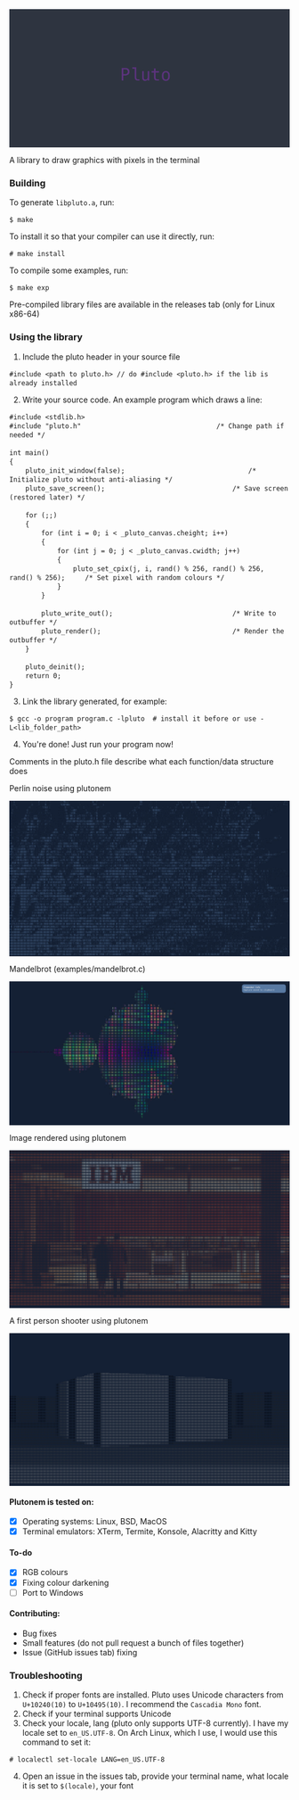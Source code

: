 <img src="screenshots/pluto.png" align="center">

<p> A library to draw graphics with pixels in the terminal </p>

### Building
To generate `libpluto.a`, run:
```
$ make
```
To install it so that your compiler can use it directly, run:
```
# make install
```
To compile some examples, run:
```
$ make exp
```
Pre-compiled library files are available in the releases tab (only for Linux x86-64)

### Using the library

1. Include the pluto header in your source file
```
#include <path to pluto.h> // do #include <pluto.h> if the lib is already installed
```

2. Write your source code. An example program which draws a line:
```
#include <stdlib.h>
#include "pluto.h"									/* Change path if needed */

int main()
{
    pluto_init_window(false);								/* Initialize pluto without anti-aliasing */
    pluto_save_screen();								/* Save screen (restored later) */

    for (;;)
    {
    	for (int i = 0; i < _pluto_canvas.cheight; i++)
    	{
	    	for (int j = 0; j < _pluto_canvas.cwidth; j++)
	    	{
	    		pluto_set_cpix(j, i, rand() % 256, rand() % 256, rand() % 256);		/* Set pixel with random colours */
	    	}
    	}

		pluto_write_out();								/* Write to outbuffer */
		pluto_render();									/* Render the outbuffer */
    }

    pluto_deinit();
    return 0;
}
```

3. Link the library generated, for example:
```
$ gcc -o program program.c -lpluto  # install it before or use -L<lib_folder_path>
```

4. You're done! Just run your program now!

Comments in the pluto.h file describe what each function/data structure does

<p>Perlin noise using plutonem</p>
<img src="screenshots/perlin_noise.png" align="center">
<br>
<p>Mandelbrot (examples/mandelbrot.c)</p>
<img src="screenshots/mandelbrot.png" align="center">
<br>
<p>Image rendered using plutonem</p>
<img src="screenshots/image_viewer.png" align="center">
<br>
<p>A first person shooter using plutonem</p>
<img src="screenshots/fps.png" align="center">

#### Plutonem is tested on:
- [x] Operating systems: Linux, BSD, MacOS
- [x] Terminal emulators: XTerm, Termite, Konsole, Alacritty and Kitty

#### To-do
- [x] RGB colours
- [x] Fixing colour darkening
- [ ] Port to Windows

#### Contributing:
- Bug fixes
- Small features (do not pull request a bunch of files together)
- Issue (GitHub issues tab) fixing

### Troubleshooting

1. Check if proper fonts are installed. Pluto uses Unicode characters from `U+10240(10)` to `U+10495(10)`. I recommend the `Cascadia Mono` font.
2. Check if your terminal supports Unicode
3. Check your locale, lang (pluto only supports UTF-8 currently). I have my locale set to `en_US.UTF-8`. On Arch Linux, which I use, I would use this command to set it:
```
# localectl set-locale LANG=en_US.UTF-8
```
4. Open an issue in the issues tab, provide your terminal name, what locale it is set to `$(locale)`, your font
